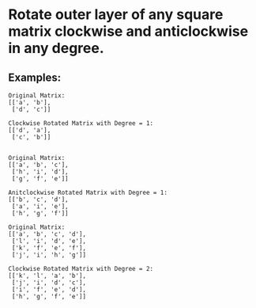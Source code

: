 # Rotate outer layer of any square matrix clockwise and anticlockwise in any degree.

## Examples:
```
Original Matrix:
[['a', 'b'],
 ['d', 'c']]

Clockwise Rotated Matrix with Degree = 1:
[['d', 'a'],
 ['c', 'b']]


Original Matrix:
[['a', 'b', 'c'],
 ['h', 'i', 'd'],
 ['g', 'f', 'e']]

Anitclockwise Rotated Matrix with Degree = 1:
[['b', 'c', 'd'],
 ['a', 'i', 'e'],
 ['h', 'g', 'f']]

Original Matrix:
[['a', 'b', 'c', 'd'],
 ['l', 'i', 'd', 'e'],
 ['k', 'f', 'e', 'f'],
 ['j', 'i', 'h', 'g']]

Clockwise Rotated Matrix with Degree = 2:
[['k', 'l', 'a', 'b'],
 ['j', 'i', 'd', 'c'],
 ['i', 'f', 'e', 'd'],
 ['h', 'g', 'f', 'e']]

```
